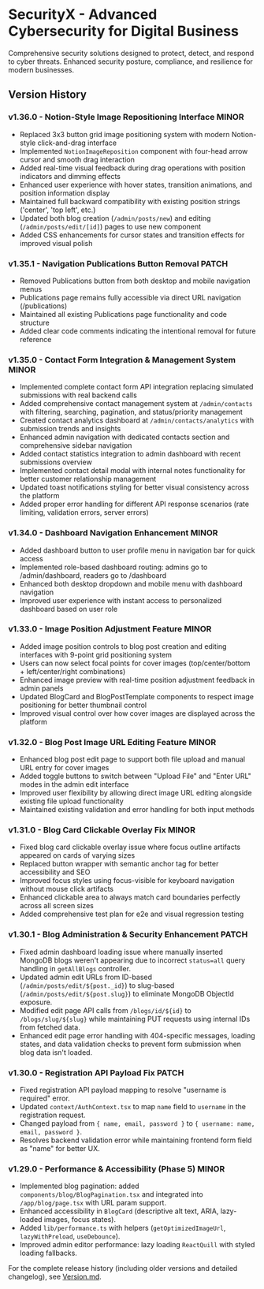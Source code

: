 # SecurityX - Advanced Cybersecurity for Digital Business

Comprehensive security solutions designed to protect, detect, and respond to cyber threats. Enhanced security posture, compliance, and resilience for modern businesses.

## Version History

### v1.36.0 - Notion-Style Image Repositioning Interface MINOR
- Replaced 3x3 button grid image positioning system with modern Notion-style click-and-drag interface
- Implemented `NotionImageReposition` component with four-head arrow cursor and smooth drag interaction
- Added real-time visual feedback during drag operations with position indicators and dimming effects
- Enhanced user experience with hover states, transition animations, and position information display
- Maintained full backward compatibility with existing position strings ('center', 'top left', etc.)
- Updated both blog creation (`/admin/posts/new`) and editing (`/admin/posts/edit/[id]`) pages to use new component
- Added CSS enhancements for cursor states and transition effects for improved visual polish

### v1.35.1 - Navigation Publications Button Removal PATCH
- Removed Publications button from both desktop and mobile navigation menus
- Publications page remains fully accessible via direct URL navigation (/publications)
- Maintained all existing Publications page functionality and code structure
- Added clear code comments indicating the intentional removal for future reference

### v1.35.0 - Contact Form Integration & Management System MINOR
- Implemented complete contact form API integration replacing simulated submissions with real backend calls
- Added comprehensive contact management system at `/admin/contacts` with filtering, searching, pagination, and status/priority management
- Created contact analytics dashboard at `/admin/contacts/analytics` with submission trends and insights
- Enhanced admin navigation with dedicated contacts section and comprehensive sidebar navigation
- Added contact statistics integration to admin dashboard with recent submissions overview
- Implemented contact detail modal with internal notes functionality for better customer relationship management
- Updated toast notifications styling for better visual consistency across the platform
- Added proper error handling for different API response scenarios (rate limiting, validation errors, server errors)

### v1.34.0 - Dashboard Navigation Enhancement MINOR
- Added dashboard button to user profile menu in navigation bar for quick access
- Implemented role-based dashboard routing: admins go to /admin/dashboard, readers go to /dashboard
- Enhanced both desktop dropdown and mobile menu with dashboard navigation
- Improved user experience with instant access to personalized dashboard based on user role

### v1.33.0 - Image Position Adjustment Feature MINOR
- Added image position controls to blog post creation and editing interfaces with 9-point grid positioning system
- Users can now select focal points for cover images (top/center/bottom + left/center/right combinations)
- Enhanced image preview with real-time position adjustment feedback in admin panels
- Updated BlogCard and BlogPostTemplate components to respect image positioning for better thumbnail control
- Improved visual control over how cover images are displayed across the platform

### v1.32.0 - Blog Post Image URL Editing Feature MINOR
- Enhanced blog post edit page to support both file upload and manual URL entry for cover images
- Added toggle buttons to switch between "Upload File" and "Enter URL" modes in the admin edit interface
- Improved user flexibility by allowing direct image URL editing alongside existing file upload functionality
- Maintained existing validation and error handling for both input methods

### v1.31.0 - Blog Card Clickable Overlay Fix MINOR
- Fixed blog card clickable overlay issue where focus outline artifacts appeared on cards of varying sizes
- Replaced button wrapper with semantic anchor tag for better accessibility and SEO
- Improved focus styles using focus-visible for keyboard navigation without mouse click artifacts
- Enhanced clickable area to always match card boundaries perfectly across all screen sizes
- Added comprehensive test plan for e2e and visual regression testing

### v1.30.1 - Blog Administration & Security Enhancement PATCH
- Fixed admin dashboard loading issue where manually inserted MongoDB blogs weren't appearing due to incorrect `status=all` query handling in `getAllBlogs` controller.
- Updated admin edit URLs from ID-based (`/admin/posts/edit/${post._id}`) to slug-based (`/admin/posts/edit/${post.slug}`) to eliminate MongoDB ObjectId exposure.
- Modified edit page API calls from `/blogs/id/${id}` to `/blogs/slug/${slug}` while maintaining PUT requests using internal IDs from fetched data.
- Enhanced edit page error handling with 404-specific messages, loading states, and data validation checks to prevent form submission when blog data isn't loaded.

### v1.30.0 - Registration API Payload Fix PATCH
- Fixed registration API payload mapping to resolve "username is required" error.
- Updated `context/AuthContext.tsx` to map `name` field to `username` in the registration request.
- Changed payload from `{ name, email, password }` to `{ username: name, email, password }`.
- Resolves backend validation error while maintaining frontend form field as "name" for better UX.

### v1.29.0 - Performance & Accessibility (Phase 5) MINOR
- Implemented blog pagination: added `components/blog/BlogPagination.tsx` and integrated into `/app/blog/page.tsx` with URL param support.
- Enhanced accessibility in `BlogCard` (descriptive alt text, ARIA, lazy-loaded images, focus states).
- Added `lib/performance.ts` with helpers (`getOptimizedImageUrl`, `lazyWithPreload`, `useDebounce`).
- Improved admin editor performance: lazy loading `ReactQuill` with styled loading fallbacks.

For the complete release history (including older versions and detailed changelog), see [Version.md](Version.md).
